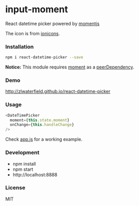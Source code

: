# input-moment
React datetime picker powered by [momentjs](http://momentjs.com)

The icon is from [ionicons](http://ionicons.com/).

### Installation
``` sh
npm i react-datetime-picker --save
```

**Notice:** This module requires [moment](https://www.npmjs.com/package/moment) as a [peerDependency](https://docs.npmjs.com/files/package.json#peerdependencies).

### Demo
http://zlwaterfield.github.io/react-datetime-picker

### Usage
``` javascript
<DateTimePicker
  moment={this.state.moment}
  onChange={this.handleChange}
/>
```
Check [app.js](https://github.com/zlwaterfield/react-datetime-picker/blob/master/example/app.js) for a working example.

### Development
- npm install
- npm start
- http://localhost:8888

### License
MIT
